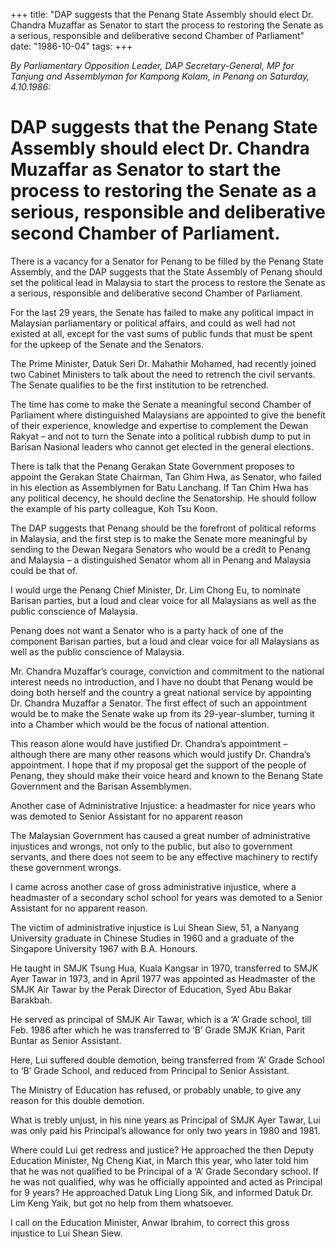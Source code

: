 +++ 
title: "DAP suggests that the Penang State Assembly should elect Dr. Chandra Muzaffar as Senator to start the process to restoring the Senate as a serious, responsible and deliberative second Chamber of Parliament"
date: "1986-10-04"
tags:
+++

_By Parliamentary Opposition Leader, DAP Secretary-General, MP for Tanjung and Assemblyman for Kampong Kolam, in Penang on Saturday, 4.10.1986:_

# DAP suggests that the Penang State Assembly should elect Dr. Chandra Muzaffar as Senator to start the process to restoring the Senate as a serious, responsible and deliberative second Chamber of Parliament.

There is a vacancy for a Senator for Penang to be filled by the Penang State Assembly, and the DAP suggests that the State Assembly of Penang should set the political lead in Malaysia to start the process to restore the Senate as a serious, responsible and deliberative second Chamber of Parliament.</u>

For the last 29 years, the Senate has failed to make any political impact in Malaysian parliamentary or political affairs, and could as well had not existed at all, except for the vast sums of public funds that must be spent for the upkeep of the Senate and the Senators.

The Prime Minister, Datuk Seri Dr. Mahathir Mohamed, had recently joined two Cabinet Ministers to talk about the need to retrench the civil servants. The Senate qualifies to be the first institution to be retrenched.

The time has come to make the Senate a meaningful second Chamber of Parliament where distinguished Malaysians are appointed to give the benefit of their experience, knowledge and expertise to complement the Dewan Rakyat – and not to turn the Senate into a political rubbish dump to put in Barisan Nasional leaders who cannot get elected in the general elections.

There is talk that the Penang Gerakan State Government proposes to appoint the Gerakan State Chairman, Tan Ghim Hwa, as Senator, who failed in his election as Assemblymen for Batu Lanchang. If Tan Chim Hwa has any political decency, he should decline the Senatorship. He should follow the example of his party colleague, Koh Tsu Koon.

The DAP suggests that Penang should be the forefront of political reforms in Malaysia, and the first step is to make the Senate more meaningful by sending to the Dewan Negara Senators who would be a credit to Penang and Malaysia – a distinguished Senator whom all in Penang and Malaysia could be that of.

I would urge the Penang Chief Minister, Dr. Lim Chong Eu, to nominate Barisan parties, but a loud and clear voice for all Malaysians as well as the public conscience of Malaysia.

Penang does not want a Senator who is a party hack of one of the component Barisan parties, but a loud and clear voice for all Malaysians as well as the public conscience of Malaysia.

Mr. Chandra Muzaffar’s courage, conviction and commitment to the national interest needs no introduction, and I have no doubt that Penang would be doing both herself and the country a great national service by appointing Dr. Chandra Muzaffar a Senator. The first effect of such an appointment would be to make the Senate wake up from its 29-year-slumber, turning it into a Chamber which would be the focus of national attention.

This reason alone would have justified Dr. Chandra’s appointment – although there are many other reasons which would justify Dr. Chandra’s appointment. I hope that if my proposal get the support of the people of Penang, they should make their voice heard and known to the Benang State Government and the Barisan Assemblymen.

Another case of Administrative Injustice: a headmaster for nice years who was demoted to Senior Assistant for no apparent reason

The Malaysian Government has caused a great number of administrative injustices and wrongs, not only to the public, but also to government servants, and there does not seem to be any effective machinery to rectify these government wrongs.

I came across another case of gross administrative injustice, where a headmaster of a secondary schol school for years was demoted to a Senior Assistant for no apparent reason.

The victim of administrative injustice is Lui Shean Siew, 51, a Nanyang University graduate in Chinese Studies in 1960 and a graduate of the Singapore University 1967 with B.A. Honours.

He taught in SMJK Tsung Hua, Kuala Kangsar in 1970, transferred to SMJK Ayer Tawar in 1973, and in April 1977 was appointed as Headmaster of the SMJK Air Tawar by the Perak Director of Education, Syed Abu Bakar Barakbah.

He served as principal of SMJK Air Tawar, which is a ‘A’ Grade school, till Feb. 1986 after which he was transferred to ‘B’ Grade SMJK Krian, Parit Buntar as Senior Assistant.

Here, Lui suffered double demotion, being transferred from ‘A’ Grade School to ‘B’ Grade School, and reduced from Principal to Senior Assistant.

The Ministry of Education has refused, or probably unable, to give any reason for this double demotion.

What is trebly unjust, in his nine years as Principal of SMJK Ayer Tawar, Lui was only paid his Principal’s allowance for only two years in 1980 and 1981.

Where could Lui get redress and justice? He approached the then Deputy Education Minister, Ng Cheng Kiat, in March this year, who later told him that he was not qualified to be Principal of a ‘A’ Grade Secondary school. If he was not qualified, why was he officially appointed and acted as Principal for 9 years? He approached Datuk Ling Liong Sik, and informed Datuk Dr. Lim Keng Yaik, but got no help from them whatsoever.

I call on the Education Minister, Anwar Ibrahim, to correct this gross injustice to Lui Shean Siew.
 

